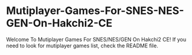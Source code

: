 # Mutiplayer-Games-For-SNES-NES-GEN-On-Hakchi2-CE
Welcome To Mutiplayer Games For SNES/NES/GEN On Hakchi2 CE! If you need to look for mutiplayer games list, check the README file.
